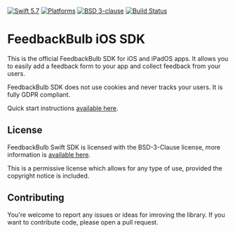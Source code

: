 <p>
    <a href="https://developer.apple.com/swift/"><img alt="Swift 5.7" src="https://img.shields.io/badge/swift-5.7-orange.svg?style=flat"></a>
    <a href="https://developer.apple.com/swift/"><img alt="Platforms" src="https://img.shields.io/badge/platform-iOS%20%7C%20MacCatalyst-FDB713"></a>
     <a href="https://github.com/Headbright/feedbackbulb-swift/blob/main/LICENSE"><img alt="BSD 3-clause" src="https://img.shields.io/badge/License-BSD_3--Clause-blue.svg"></a>
    <a href="https://github.com/Headbright/feedbackbulb-swift/actions"><img alt="Build Status" src="https://github.com/Headbright/feedbackbulb-swift/actions/workflows/build.yml/badge.svg"></a>
</p>

# FeedbackBulb iOS SDK

This is the official FeedbackBulb SDK for iOS and iPadOS apps. It allows you to easily add a feedback form to your app and collect feedback from your users.

FeedbackBulb SDK does not use cookies and never tracks your users. It is fully GDPR compliant.

Quick start instructions [available here](https://docs.feedbackbulb.com/platforms/swift/quick_start.html).

## License

FeedbackBulb Swift SDK is licensed with the BSD-3-Clause license, more information is [available here](LICENSE).

This is a permissive license which allows for any type of use, provided the copyright notice is included.

## Contributing

You're welcome to report any issues or ideas for imroving the library. If you want to contribute code, please open a pull request.
